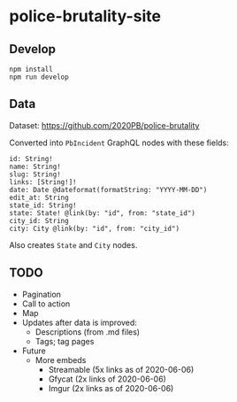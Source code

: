 # police-brutality-site

## Develop

```
npm install
npm run develop
```

## Data

Dataset: https://github.com/2020PB/police-brutality

Converted into `PbIncident` GraphQL nodes with these fields:
```
id: String!
name: String!
slug: String!
links: [String!]!
date: Date @dateformat(formatString: "YYYY-MM-DD")
edit_at: String
state_id: String!
state: State! @link(by: "id", from: "state_id")
city_id: String
city: City @link(by: "id", from: "city_id")
```

Also creates `State` and `City` nodes.

## TODO

- Pagination
- Call to action
- Map
- Updates after data is improved:
  - Descriptions (from .md files)
  - Tags; tag pages
- Future
  - More embeds
    - Streamable (5x links as of 2020-06-06)
    - Gfycat (2x links of 2020-06-06)
    - Imgur (2x links as of 2020-06-06)
